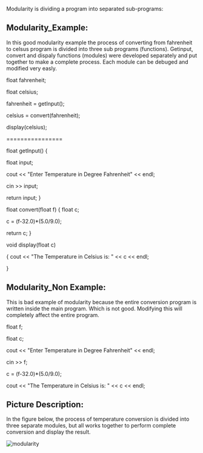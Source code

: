 Modularity is dividing a program into separated sub-programs:
## Modularity_Example:
In this good modularity example the process of converting from fahrenheit to celsus program is divided into three sub programs (functions). Getinput, convert and dispaly functions (modules) were developed separately and put together to make a complete process. Each module can be debuged and modified very easly.

float fahrenheit;

   float celsius;
   
   fahrenheit = getInput();
   
   celsius = convert(fahrenheit);
   
   display(celsius);
   
================

float getInput()
{

float input;

cout << "Enter Temperature in Degree Fahrenheit" << endl;

cin >> input;

return input;
}

float convert(float f)
{
float c;

c = (f-32.0)*(5.0/9.0);

return c;
}

void display(float c)

{
   cout << "The Temperature in Celsius is: " << c << endl;
   
}



## Modularity_Non Example:
This is bad example of modularity because the entire conversion program is written inside the main program. Which is not good. Modifying this will completely affect the entire program.

  float f;

 float c;
 
cout << "Enter Temperature in Degree Fahrenheit" << endl;

cin >> f;

c = (f-32.0)*(5.0/9.0);

cout << "The Temperature in Celsius is: " << c << endl;


## Picture Description:

In the figure below, the process of temperature conversion is divided into three separate modules, but all works together to perform complete conversion and display the result.



![modularity](https://user-images.githubusercontent.com/31521112/32199712-612bb768-bd93-11e7-8508-7ecb77b76e03.gif)
